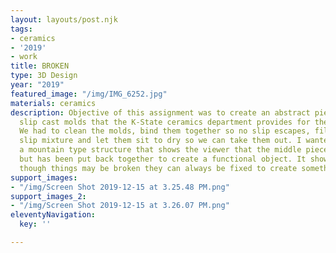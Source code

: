 ```yaml
---
layout: layouts/post.njk
tags:
- ceramics
- '2019'
- work
title: BROKEN
type: 3D Design
year: "2019"
featured_image: "/img/IMG_6252.jpg"
materials: ceramics
description: Objective of this assignment was to create an abstract piece using the
  slip cast molds that the K-State ceramics department provides for their students.
  We had to clean the molds, bind them together so no slip escapes, fill with the
  slip mixture and let them sit to dry so we can take them out. I wanted to create
  a mountain type structure that shows the viewer that the middle piece is broken
  but has been put back together to create a functional object. It shows that even
  though things may be broken they can always be fixed to create something new.
support_images:
- "/img/Screen Shot 2019-12-15 at 3.25.48 PM.png"
support_images_2:
- "/img/Screen Shot 2019-12-15 at 3.26.07 PM.png"
eleventyNavigation:
  key: ''

---
```

